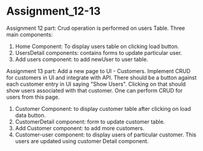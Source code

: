 # Assignment_12-13
Assignment 12 part:
Crud operation is performed on users Table.
Three main components:
1) Home Component: To display users table on clicking load button.
2) UsersDetail components: contains forms to update particular user.
3) Add users component: to add newUser to user table.

Assignment 13 part:
Add a new page to UI - Customers. Implement CRUD
for customers in UI and integrate with API. There should
be a button against each customer entry in UI saying
"Show Users". Clicking on that should show users
associated with that customer. One can perform CRUD
for users from this page.

1) Customer Component: to display customer table after clicking on load data button.
2) CustomerDetail component: form to update customer table.
3) Add Customer component: to add more customers.
4) Customer-user component: to display users of particular customer.
This users are updated using customer Detail component.


